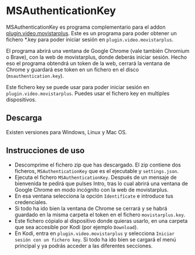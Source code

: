 
# MSAuthenticationKey

MSAuthenticationKey es programa complementario para el addon [plugin.video.movistarplus](https://github.com/Paco8/plugin.video.movistarplus).
Este es un programa para poder obtener un fichero *.key para poder
iniciar sesión en `plugin.video.movistarplus`.

El programa abrirá una ventana de Google Chrome (vale también Chromium o Brave), con la web
de movistarplus, donde deberás iniciar sesión. Hecho eso el programa obtendrá un token de la web,
cerrará la ventana de Chrome y guardará ese token en un fichero en el disco (`msauthentication.key`).

Este fichero key se puede usar para poder iniciar sesión en `plugin.video.movistarplus`. 
Puedes usar el fichero key en multiples dispositivos.

## Descarga
Existen versiones para Windows, Linux y Mac OS.

## Instrucciones de uso
- Descomprime el fichero zip que has descargado. El zip contiene dos 
ficheros, `MSAuthenticationKey` que es el ejecutable y `settings.json`.
- Ejecuta el fichero `MSAuthenticationKey`. Después de un mensaje de
bienvenida te pedirá que pulses Intro, tras lo cual abrirá una
ventana de Google Chrome en modo incógnito con la web de movistarplus.
- En esa ventana selecciona la opción `Identifícate` e introduce
tus credenciales.
- Si todo ha ido bien la ventana de Chrome se cerrará y se habrá
guardado en la misma carpeta el token en el fichero `movistarplus.key`.
- Este fichero cópialo al dispositivo donde quieras usarlo, en una
carpeta que sea accesible por Kodi (por ejemplo `Download`).
- En Kodi, entra en `plugin.video.movistarplus` y selecciona
`Iniciar sesión con un fichero key`.
Si todo ha ido bien se cargará el menú principal y ya podrás
acceder a las diferentes secciones.


